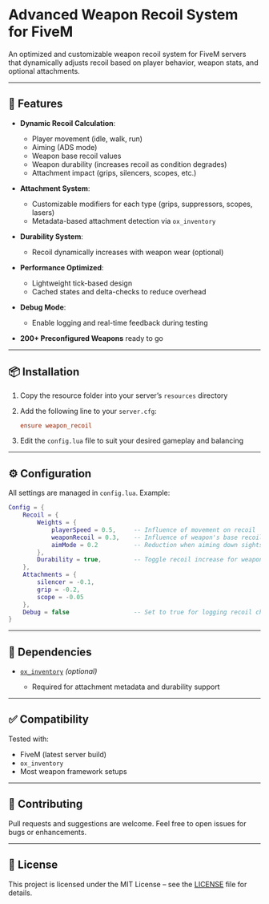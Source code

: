 # Advanced Weapon Recoil System for FiveM

An optimized and customizable weapon recoil system for FiveM servers that dynamically adjusts recoil based on player behavior, weapon stats, and optional attachments.

---

## 🚀 Features

* **Dynamic Recoil Calculation**:

  * Player movement (idle, walk, run)
  * Aiming (ADS mode)
  * Weapon base recoil values
  * Weapon durability (increases recoil as condition degrades)
  * Attachment impact (grips, silencers, scopes, etc.)

* **Attachment System**:

  * Customizable modifiers for each type (grips, suppressors, scopes, lasers)
  * Metadata-based attachment detection via `ox_inventory`

* **Durability System**:

  * Recoil dynamically increases with weapon wear (optional)

* **Performance Optimized**:

  * Lightweight tick-based design
  * Cached states and delta-checks to reduce overhead

* **Debug Mode**:

  * Enable logging and real-time feedback during testing

* **200+ Preconfigured Weapons** ready to go

---

## 📦 Installation

1. Copy the resource folder into your server’s `resources` directory
2. Add the following line to your `server.cfg`:

   ```cfg
   ensure weapon_recoil
   ```
3. Edit the `config.lua` file to suit your desired gameplay and balancing

---

## ⚙️ Configuration

All settings are managed in `config.lua`. Example:

```lua
Config = {
    Recoil = {
        Weights = {
            playerSpeed = 0.5,     -- Influence of movement on recoil
            weaponRecoil = 0.3,    -- Influence of weapon's base recoil
            aimMode = 0.2          -- Reduction when aiming down sights
        },
        Durability = true,         -- Toggle recoil increase for weapon wear
    },
    Attachments = {
        silencer = -0.1,
        grip = -0.2,
        scope = -0.05
    },
    Debug = false                  -- Set to true for logging recoil changes
}
```

---

## 🧩 Dependencies

* [`ox_inventory`](https://github.com/overextended/ox_inventory) *(optional)*

  * Required for attachment metadata and durability support

---

## ✅ Compatibility

Tested with:

* FiveM (latest server build)
* `ox_inventory`
* Most weapon framework setups

---

## 🤝 Contributing

Pull requests and suggestions are welcome. Feel free to open issues for bugs or enhancements.

---

## 📄 License

This project is licensed under the MIT License – see the [LICENSE](https://github.com/A1SCRIPTSS/assets_weapons_recoil/blob/main/LICENSE) file for details.